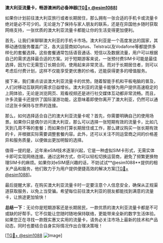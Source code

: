 **澳大利亚流量卡，畅游澳洲的必备神器[[TG💪+ @esim1088](https://t.me/s/esim1088)]**

如果你计划前往澳大利亚旅行或者长期居住，那么拥有一张合适的手机卡或流量卡绝对是必不可少的。无论是为了保持与家人朋友的联系，还是在异国他乡随时获取网络支持，一张优质的澳大利亚流量卡都能让你的生活变得更加便利。

首先，让我们来聊聊澳大利亚的手机卡市场。澳大利亚是一个高度发达的国家，其移动通信服务覆盖广泛，各大运营商如Optus、Telstra以及Vodafone等都提供多样化的套餐选择。这些套餐通常包括语音通话、短信以及数据流量，用户可以根据自己的需求选择最合适的方案。对于短期游客来说，一张预付费SIM卡可能是最佳选择，因为它无需签订长期合同，使用起来非常灵活。而对于长期居住者，则可以考虑后付费计划，这样不仅能享受更优惠的价格，还能获得更多的增值服务。

接下来，我们重点谈谈澳大利亚流量卡的优势。随着智能手机和平板电脑的普及，人们对移动互联网的需求日益增长。澳大利亚的流量卡能够为用户提供高速稳定的上网体验，无论是浏览网页、观看视频还是进行社交媒体互动都非常流畅。而且，许多流量卡还提供了国际漫游功能，这意味着即使你离开了澳大利亚，仍然可以通过这张卡保持与世界的连接。

那么，如何选择适合自己的澳大利亚流量卡呢？首先，你需要明确自己的使用场景。如果你只是偶尔访问澳大利亚，那么可以选择一张短期有效的流量卡，比如几天到几周不等的套餐；而如果你打算长期居住或工作，那么建议购买一张长期有效的卡，并根据实际需要调整套餐内容。此外，还可以关注不同运营商之间的价格差异和服务质量，以便做出更加明智的选择。

值得一提的是，近年来eSIM技术逐渐兴起，它是一种虚拟SIM卡形式，无需实体卡即可实现网络连接。通过这种方式，你可以轻松切换运营商，避免了频繁更换物理SIM卡的麻烦。如果你对eSIM感兴趣的话，不妨试试**@esim1088**提供的相关产品和服务，他们致力于为用户提供便捷高效的解决方案[[TG💪+ @esim1088](https://t.me/s/esim1088)]。

最后提醒大家，在购买澳大利亚流量卡时一定要注意个人信息安全，确保从正规渠道获取服务，以免上当受骗。希望每位前往澳大利亚的朋友都能找到满意的流量卡，让旅途更加愉快！

**总结一下**：无论你是短期游客还是长期居民，一款优质的澳大利亚流量卡都是不可或缺的好帮手。它不仅能让您随时随地保持联络，更能带来全新的数字生活体验。如果您正在寻找一款既实惠又实用的流量卡，请务必关注市场上最新的技术和产品动态，同时也要结合自身实际情况作出合理决策哦！

[[TG💪+ @esim1088](https://t.me/s/esim1088) ![Image](https://i.postimg.cc/4NQfJmqS/Snipaste-2025-05-13-00-14-12.png)]